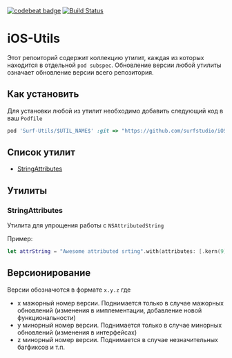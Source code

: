 [![codebeat badge](https://codebeat.co/badges/c2deb19a-3be3-4dd8-aa3d-886e0f361bea)](https://codebeat.co/projects/github-com-surfstudio-ios-utils-master)
[![Build Status](https://travis-ci.org/surfstudio/iOS-Utils.svg?branch=master)](https://travis-ci.org/surfstudio/iOS-Utils)
# iOS-Utils

Этот репоиторий содержит коллекцию утилит, каждая из которых находится в отдельной `pod subspec`. 
Обновление версии любой утилиты означает обновление версии всего репозитория.

## Как установить

Для установки любой из утилит необходимо добавить следующий код в ваш `Podfile`

```Ruby
pod 'Surf-Utils/$UTIL_NAME$' :git => "https://github.com/surfstudio/iOS-Utils.git"
```

## Список утилит

- [StringAttributes](#stringattributes)


## Утилиты

### StringAttributes

Утилита для упрощения работы с `NSAttributedString`

Пример:
```Swift
let attrString = "Awesome attributed srting".with(attributes: [.kern(9), lineHeight(20)])
```
## Версионирование

Версии обозначются в формате `x.y.z` где
- х мажорный номер версии. Поднимается только в случае мажорных обновлений (изменения в имплементации, добавление новой функциональности)
- y минорный номер версии. Поднимается только в случае минорных обновлений (изменения в интерфейсах)
- z минорный номер версии. Поднимается в случае незначительных багфиксов и т.п.
